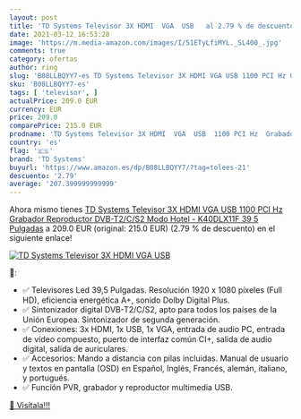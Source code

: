 ```yaml
---
layout: post
title: 'TD Systems Televisor 3X HDMI  VGA  USB   al 2.79 % de descuento'
date: 2021-03-12 16:53:28
image: 'https://m.media-amazon.com/images/I/51ETyLfiMYL._SL400_.jpg'
comments: true
category: ofertas
author: ring
slug: 'B08LLBQYY7-es TD Systems Televisor 3X HDMI VGA USB 1100 PCI Hz Grabador...'
sku: 'B08LLBQYY7-es'
tags: [ 'televisor', ]
actualPrice: 209.0 EUR
currency: EUR
price: 209.0
comparePrice: 215.0 EUR
prodname: 'TD Systems Televisor 3X HDMI  VGA  USB  1100 PCI Hz  Grabador Reproductor  DVB-T2/C/S2 Modo Hotel - K40DLX11F 39 5 Pulgadas'
country: 'es'
flag: '🇪🇸'
brand: 'TD Systems'
buyurl: 'https://www.amazon.es/dp/B08LLBQYY7/?tag=tolees-21'
descuento: '2.79'
average: '207.399999999999'
---
```


Ahora mismo tienes [TD Systems Televisor 3X HDMI  VGA  USB  1100 PCI Hz  Grabador Reproductor  DVB-T2/C/S2 Modo Hotel - K40DLX11F 39 5 Pulgadas](https://www.amazon.es/dp/B08LLBQYY7/?tag=tolees-21) a 209.0 EUR (original: 215.0 EUR) (2.79 %  de descuento) en el siguiente enlace!

[![TD Systems Televisor 3X HDMI  VGA  USB  ](https://m.media-amazon.com/images/I/51ETyLfiMYL._SL400_.jpg)](https://www.amazon.es/dp/B08LLBQYY7/?tag=tolees-21)

🔎:

- ✅ Televisores Led 39,5 Pulgadas. Resolución 1920 x 1080 píxeles (Full HD), eficiencia energética A+, sonido Dolby Digital Plus.
- ✅ Sintonizador digital DVB-T2/C/S2, apto para todos los países de la Unión Europea. Sintonizador de segunda generación.
- ✅ Conexiones: 3x HDMI, 1x USB, 1x VGA, entrada de audio PC, entrada de vídeo compuesto, puerto de interfaz común CI+, salida de audio digital, salida de auriculares.
- ✅ Accesorios: Mando a distancia con pilas incluidas. Manual de usuario y textos en pantalla (OSD) en Español, Inglés, Francés, alemán, italiano, y portugués.
- ✅ Función PVR, grabador y reproductor multimedia USB.

[🛒 Visítala!!!](https://www.amazon.es/dp/B08LLBQYY7/?tag=tolees-21)
